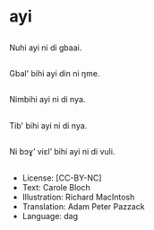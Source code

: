# ayi

##
Nuhi ayi ni di gbaai.

##


##
Gbal' bihi ayi din ni ŋme.

##


##
Nimbihi ayi ni di nya.

##


##
Tib' bihi ayi ni di nya.

##


##
Ni bɔɣ’ viɛl’ bihi ayi ni di vuli.

##


##
* License: [CC-BY-NC]
* Text: Carole Bloch
* Illustration: Richard MacIntosh
* Translation: Adam Peter Pazzack
* Language: dag
